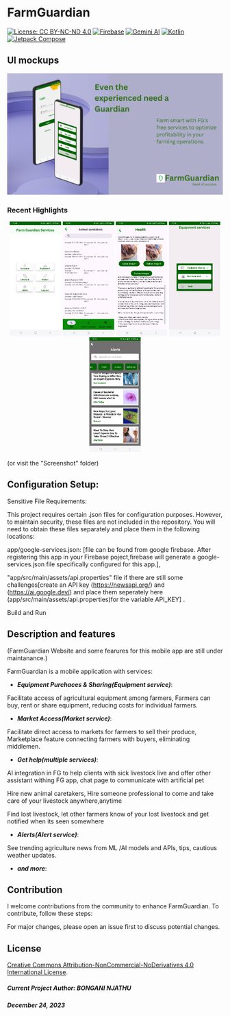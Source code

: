  # FarmGuardian
[![License: CC BY-NC-ND 4.0](https://img.shields.io/badge/License-CC%20BY--NC--ND%204.0-lightgrey.svg?style=for-the-badge&labelColor=lightgrey)](https://creativecommons.org/licenses/by-nc-nd/4.0/)
[![Firebase](https://img.shields.io/badge/Firebase-FFCA28.svg?style=for-the-badge&logo=firebase&logoColor=black&labelColor=FFCA28)](https://firebase.google.com/)
[![Gemini AI](https://img.shields.io/badge/Gemini%20AI-000000.svg?style=for-the-badge&logo=gemini&logoColor=white&labelColor=000000)](https://example.com/gemini-ai/)
[![Kotlin](https://img.shields.io/badge/Kotlin-0095D5.svg?style=for-the-badge&logo=kotlin&logoColor=white&labelColor=0095D5)](https://kotlinlang.org/)
[![Jetpack Compose](https://img.shields.io/badge/Jetpack%20Compose-6200EE.svg?style=for-the-badge&logo=android&logoColor=white&labelColor=6200EE)](https://developer.android.com/jetpack/compose)



## UI mockups

<img src="images/screenshots/FG.png" alt="App serviices,Home" width="820">

### Recent Highlights

<p align="center">

 <img src="images/screenshots/Screenshot_20240329_154609.jpg" alt="App serviices,Home" width="120">
<img src="images/screenshots/Screenshot_20240329_165057.jpg" alt="App serviices,Home" width="120">
<img src="images/screenshots/Screenshot_20240401_172210.jpg" alt="Registration" width="120">
<img src="images/screenshots/Screenshot_20240317_153631.jpg" alt="Equipment services" width="120">
<img src="images/screenshots/Screenshot_20240401_180231.jpg" alt="Become Animal caretaker" width="120">

(or visit the "Screenshot" folder)

## Configuration Setup:

Sensitive File Requirements:

This project requires certain .json files for configuration purposes. However, to maintain security, these files are not included in the repository. You will need to obtain these files separately and place them in the following locations:

app/google-services.json: [file can be found from google firebase. After registering this app in your Firebase poject,firebase will generate a google-services.json file specifically configured for this app.],

"app/src/main/assets/api.properties" file if there are still some challenges[create an API key (https://newsapi.org/) and (https://ai.google.dev/) and place them seperately here (app/src/main/assets/api.properties)for the variable API_KEY] .

Build and Run

## Description and features

(FarmGuardian Website and some fearures for this mobile app are still under maintanance.)

FarmGuardian is a mobile application with services:

- **_Equipment Purchaces & Sharing(Equipment service)_**:

Facilitate access of agricultural equipment among farmers, Farmers can buy, rent or share equipment, reducing costs for individual farmers.

- **_Market Access(Market service)_**:

Facilitate direct access to markets for farmers to sell their produce, Marketplace feature connecting farmers with buyers, eliminating middlemen.

- **_Get help(multiple services)_**:

 AI integration in FG to help clients with sick livestock live and offer other assistant withing FG app, chat page to communicate with artificial pet

 Hire new animal caretakers, Hire someone professional to come and take care of your livestock anywhere,anytime

 Find lost livestock, let other farmers know of your lost livestock and get notified when its seen somewhere

- **_Alerts(Alert service)_**:

See trending agriculture news from ML /AI models and APIs, tips, cautious weather updates.

- **_and more_**:



## Contribution

I welcome contributions from the community to enhance FarmGuardian. To contribute, follow these steps:

For major changes, please open an issue first to discuss potential changes.

## License

[Creative Commons Attribution-NonCommercial-NoDerivatives 4.0 International License](LICENSE.md).


##### Current Project Author: BONGANI NJATHU

##### December 24, 2023

